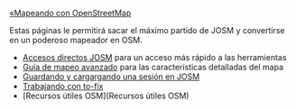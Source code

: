 [«Mapeando con OpenStreetMap](https://github.com/mapbox/mapping/wiki/Mapeando-con-OpenStreetMap)

Estas páginas le permitirá sacar el máximo partido de JOSM y convertirse en un poderoso mapeador en OSM.

- [Accesos directos JOSM](https://github.com/mapbox/mapping/wiki/Accesos-directos-JOSM) para un acceso más rápido a las herramientas
- [Guía de mapeo avanzado](https://github.com/mapbox/mapping/wiki/Guia-de-mapeo-avanzado) para las características detalladas del mapa
- [Guardando y cargargando una sesión en JOSM](https://github.com/mapbox/mapping/wiki/Guardando-y-cargando-una-sesion-en-JOSM)
- [Trabajando con to-fix](https://github.com/mapbox/mapping/wiki/Trabajando-con-To-fix)
- [Recursos útiles OSM](Recursos útiles OSM)